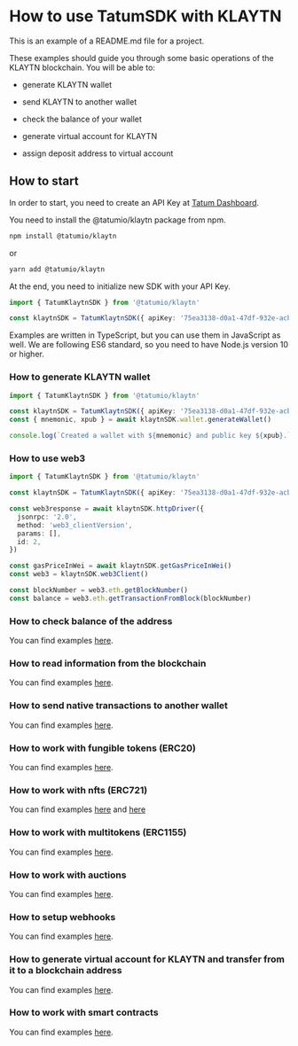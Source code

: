 # How to use TatumSDK with KLAYTN

This is an example of a README.md file for a project.

These examples should guide you through some basic operations of the KLAYTN blockchain. You will be able to:

- generate KLAYTN wallet
- send KLAYTN to another wallet
- check the balance of your wallet

- generate virtual account for KLAYTN
- assign deposit address to virtual account

## How to start

In order to start, you need to create an API Key at [Tatum Dashboard](https://dashboard.tatum.io).

You need to install the @tatumio/klaytn package from npm.

```bash
npm install @tatumio/klaytn
```

or

```bash
yarn add @tatumio/klaytn
```

At the end, you need to initialize new SDK with your API Key.

```typescript
import { TatumKlaytnSDK } from '@tatumio/klaytn'

const klaytnSDK = TatumKlaytnSDK({ apiKey: '75ea3138-d0a1-47df-932e-acb3ee807dab' })
```

Examples are written in TypeScript, but you can use them in JavaScript as well. We are following ES6 standard, so you
need to have Node.js version 10 or higher.

### How to generate KLAYTN wallet

```typescript
import { TatumKlaytnSDK } from '@tatumio/klaytn'

const klaytnSDK = TatumKlaytnSDK({ apiKey: '75ea3138-d0a1-47df-932e-acb3ee807dab' })
const { mnemonic, xpub } = await klaytnSDK.wallet.generateWallet()

console.log(`Created a wallet with ${mnemonic} and public key ${xpub}.`)
```

### How to use web3

```typescript
import { TatumKlaytnSDK } from '@tatumio/klaytn'

const klaytnSDK = TatumKlaytnSDK({ apiKey: '75ea3138-d0a1-47df-932e-acb3ee807dab' })

const web3response = await klaytnSDK.httpDriver({
  jsonrpc: '2.0',
  method: 'web3_clientVersion',
  params: [],
  id: 2,
})

const gasPriceInWei = await klaytnSDK.getGasPriceInWei()
const web3 = klaytnSDK.web3Client()

const blockNumber = web3.eth.getBlockNumber()
const balance = web3.eth.getTransactionFromBlock(blockNumber)
```

### How to check balance of the address

You can find examples [here](./src/app/klaytn.balance.example.ts).

### How to read information from the blockchain

You can find examples [here](./src/app/klaytn.blockchain.example.ts).

### How to send native transactions to another wallet

You can find examples [here](./src/app/klaytn.tx.example.ts).

### How to work with fungible tokens (ERC20)

You can find examples [here](./src/app/klaytn.erc20.example.ts).

### How to work with nfts (ERC721)

You can find examples [here](./src/app/klaytn.nft.example.ts) and [here](./src/app/klaytn.nft.express.mint.example.ts)

### How to work with multitokens (ERC1155)

You can find examples [here](./src/app/klaytn.multitoken.example.ts).

### How to work with auctions

You can find examples [here](./src/app/klaytn.auction.example.ts).

### How to setup webhooks

You can find examples [here](./src/app/klaytn.subscriptions.example.ts).

### How to generate virtual account for KLAYTN and transfer from it to a blockchain address

You can find examples [here](./src/app/klaytn.virtualAccount.example.ts).

### How to work with smart contracts

You can find examples [here](./src/app/klaytn.smartContract.example.ts).
